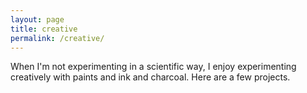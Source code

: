 ```yaml
---
layout: page
title: creative
permalink: /creative/
---
```


When I'm not experimenting in a scientific way, I enjoy experimenting creatively with paints and ink and charcoal. Here are a few projects.
